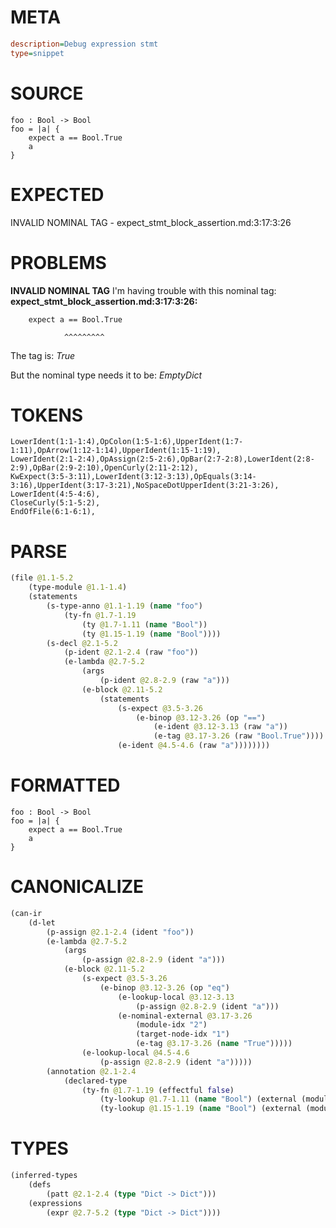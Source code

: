 # META
~~~ini
description=Debug expression stmt
type=snippet
~~~
# SOURCE
~~~roc
foo : Bool -> Bool
foo = |a| {
    expect a == Bool.True
    a
}
~~~
# EXPECTED
INVALID NOMINAL TAG - expect_stmt_block_assertion.md:3:17:3:26
# PROBLEMS
**INVALID NOMINAL TAG**
I'm having trouble with this nominal tag:
**expect_stmt_block_assertion.md:3:17:3:26:**
```roc
    expect a == Bool.True
```
                ^^^^^^^^^

The tag is:
    _True_

But the nominal type needs it to be:
    _EmptyDict_

# TOKENS
~~~zig
LowerIdent(1:1-1:4),OpColon(1:5-1:6),UpperIdent(1:7-1:11),OpArrow(1:12-1:14),UpperIdent(1:15-1:19),
LowerIdent(2:1-2:4),OpAssign(2:5-2:6),OpBar(2:7-2:8),LowerIdent(2:8-2:9),OpBar(2:9-2:10),OpenCurly(2:11-2:12),
KwExpect(3:5-3:11),LowerIdent(3:12-3:13),OpEquals(3:14-3:16),UpperIdent(3:17-3:21),NoSpaceDotUpperIdent(3:21-3:26),
LowerIdent(4:5-4:6),
CloseCurly(5:1-5:2),
EndOfFile(6:1-6:1),
~~~
# PARSE
~~~clojure
(file @1.1-5.2
	(type-module @1.1-1.4)
	(statements
		(s-type-anno @1.1-1.19 (name "foo")
			(ty-fn @1.7-1.19
				(ty @1.7-1.11 (name "Bool"))
				(ty @1.15-1.19 (name "Bool"))))
		(s-decl @2.1-5.2
			(p-ident @2.1-2.4 (raw "foo"))
			(e-lambda @2.7-5.2
				(args
					(p-ident @2.8-2.9 (raw "a")))
				(e-block @2.11-5.2
					(statements
						(s-expect @3.5-3.26
							(e-binop @3.12-3.26 (op "==")
								(e-ident @3.12-3.13 (raw "a"))
								(e-tag @3.17-3.26 (raw "Bool.True"))))
						(e-ident @4.5-4.6 (raw "a"))))))))
~~~
# FORMATTED
~~~roc
foo : Bool -> Bool
foo = |a| {
	expect a == Bool.True
	a
}
~~~
# CANONICALIZE
~~~clojure
(can-ir
	(d-let
		(p-assign @2.1-2.4 (ident "foo"))
		(e-lambda @2.7-5.2
			(args
				(p-assign @2.8-2.9 (ident "a")))
			(e-block @2.11-5.2
				(s-expect @3.5-3.26
					(e-binop @3.12-3.26 (op "eq")
						(e-lookup-local @3.12-3.13
							(p-assign @2.8-2.9 (ident "a")))
						(e-nominal-external @3.17-3.26
							(module-idx "2")
							(target-node-idx "1")
							(e-tag @3.17-3.26 (name "True")))))
				(e-lookup-local @4.5-4.6
					(p-assign @2.8-2.9 (ident "a")))))
		(annotation @2.1-2.4
			(declared-type
				(ty-fn @1.7-1.19 (effectful false)
					(ty-lookup @1.7-1.11 (name "Bool") (external (module-idx "2") (target-node-idx "1")))
					(ty-lookup @1.15-1.19 (name "Bool") (external (module-idx "2") (target-node-idx "1"))))))))
~~~
# TYPES
~~~clojure
(inferred-types
	(defs
		(patt @2.1-2.4 (type "Dict -> Dict")))
	(expressions
		(expr @2.7-5.2 (type "Dict -> Dict"))))
~~~
